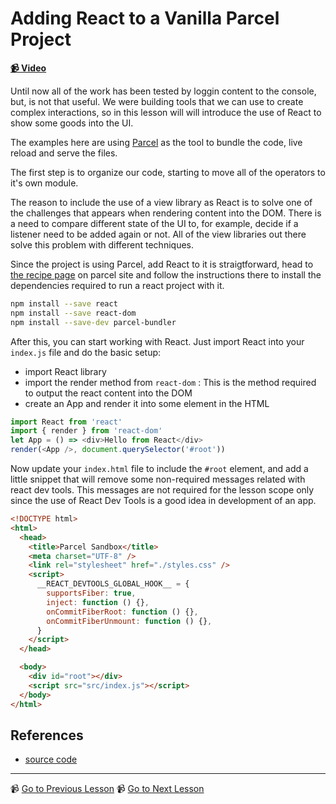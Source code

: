 # Adding React to a Vanilla Parcel Project

**[📹 Video](https://egghead.io/lessons/egghead-adding-react-to-a-vanilla-parcel-project)**

Until now all of the work has been tested by loggin content to the console, but, is not that useful.
We were building tools that we can use to create complex interactions, so in this lesson will will introduce the use of React to show some goods into the UI.

The examples here are using [Parcel](https://parceljs.org/getting_started.html) as the tool to bundle the code, live reload and serve the files. 



The first step is to organize our code, starting to move all of the operators to it's own module.



The reason to include the use of a view library as React is to solve one of the challenges that appears when rendering content into the DOM. There is a need to compare different state of the UI to, for example, decide if a listener need to be added again or not. All of the view libraries out there solve this problem with different techniques.

Since the project is using Parcel, add React to it is straigtforward, head to [the recipe page](https://parceljs.org/recipes.html) on parcel site and follow the instructions there to install the dependencies required to run a react project with it.

```bash
npm install --save react
npm install --save react-dom
npm install --save-dev parcel-bundler
```

After this, you can start working with React. Just import React into your `index.js` file and do the basic setup:

* import React library
* import the render method from `react-dom` : This is the method required to output the react content into the DOM
* create an App and render it into some element in the HTML

```javascript
import React from 'react'
import { render } from 'react-dom'
let App = () => <div>Hello from React</div>
render(<App />, document.querySelector('#root'))
```

Now update your `index.html` file to include the `#root` element, and add a little snippet that will remove some non-required messages related with react dev tools. This messages are not required for the lesson scope only since the use of React Dev Tools is a good idea in development of an app.

```html
<!DOCTYPE html>
<html>
  <head>
    <title>Parcel Sandbox</title>
    <meta charset="UTF-8" />
    <link rel="stylesheet" href="./styles.css" />
    <script>
      __REACT_DEVTOOLS_GLOBAL_HOOK__ = {
        supportsFiber: true,
        inject: function () {},
        onCommitFiberRoot: function () {},
        onCommitFiberUnmount: function () {},
      }
    </script>
  </head>

  <body>
    <div id="root"></div>
    <script src="src/index.js"></script>
  </body>
</html>
```

## References

- [source code](https://github.com/johnlindquist/crafting-functions/blob/adding-react/index.html)

---

📹 [Go to Previous Lesson](https://egghead.io/lessons/egghead-map-a-sequence-based-on-values)
📹 [Go to Next Lesson](https://egghead.io/lessons/egghead-create-a-broadcaster-in-react-with-usestate-and-useeffect-hooks)

